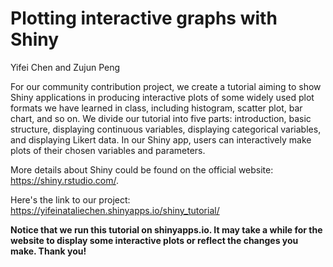 # Plotting interactive graphs with Shiny

Yifei Chen and Zujun Peng



For our community contribution project, we create a tutorial aiming to show Shiny applications in producing interactive plots of some widely used plot formats we have learned in class, including histogram, scatter plot, bar chart, and so on. We divide our tutorial into five parts: introduction, basic structure, displaying continuous variables, displaying categorical variables, and displaying Likert data. In our Shiny app, users can interactively make plots of their chosen variables and parameters. 

More details about Shiny could be found on the official website: https://shiny.rstudio.com/.

Here's the link to our project: https://yifeinataliechen.shinyapps.io/shiny_tutorial/

**Notice that we run this tutorial on shinyapps.io. It may take a while for the website to display some interactive plots or reflect the changes you make. Thank you!**

  
